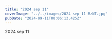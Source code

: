 ```yaml
---
title: "2024 sep 11"
coverImage: "../../images/2024-sep-11-MzNT.jpg"
pubDate: "2024-09-11T00:06:13.425Z"
---
```


2024 sep 11
